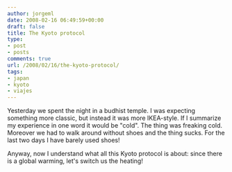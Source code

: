 ```yaml
---
author: jorgeml
date: 2008-02-16 06:49:59+00:00
draft: false
title: The Kyoto protocol
type: 
- post
- posts
comments: true
url: /2008/02/16/the-kyoto-protocol/
tags:
- japan
- kyoto
- viajes
---
```


Yesterday we spent the night in a budhist temple. I was expecting something more classic, but instead it was more IKEA-style. If I summarize my experience in one word it would be "cold". The thing was freaking cold. Moreover we had to walk around without shoes and the thing sucks. For the last two days I have barely used shoes!

Anyway, now I understand what all this Kyoto protocol is about: since there is a global warming, let's switch us the heating!
